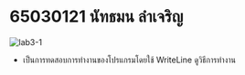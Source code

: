# 65030121 นัทธมน ลำเจริญ
![lab3-1](https://github.com/65030121natthamon/03376836-OOP-2566-Lab-03/assets/144195611/f80f6165-cec5-4b99-95ca-70e6c9fe103d)
- เป็นการทดสอบการทำงานของโปรแกรมโดยใช้ WriteLine ดูวิธีการทำงาน
